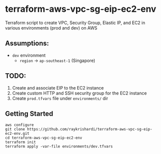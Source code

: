 # terraform-aws-vpc-sg-eip-ec2-env
Terraform script to create VPC, Security Group, Elastic IP, and EC2 in various environments (prod and dev) on AWS

## Assumptions:
- `dev` environment
  - `region` -> `ap-southeast-1` (Singapore)

## TODO:
1. Create and associate EIP to the EC2 instance
2. Create custom HTTP and SSH security group for the EC2 instance
3. Create `prod.tfvars` file under `environments/` dir

## Getting Started

```
aws configure
git clone https://github.com/raykrishardi/terraform-aws-vpc-sg-eip-ec2-env.git
cd terraform-aws-vpc-sg-eip-ec2-env
terraform init
terraform apply -var-file environments/dev.tfvars
```
